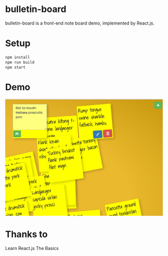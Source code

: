 # bulletin-board
bulletin-board is a front-end note board demo, implemented by React.js.

# Setup
```
npm install
npm run build
npm start

```

# Demo
![not](docs/imgs/note.png)


# Thanks to
Learn React.js The Basics

